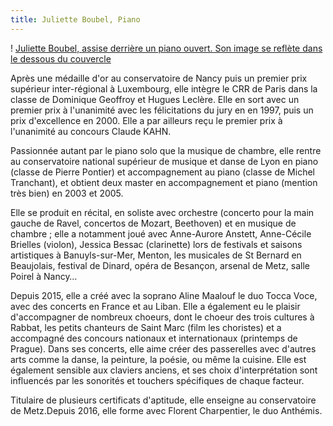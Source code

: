 ```yaml
---
title: Juliette Boubel, Piano
---
```

! [Juliette Boubel, assise derrière un piano ouvert. Son image se reflète dans le dessous du couvercle](https://github.com/siBearNetic/test-website-repo-3796/blob/main/images/jboubel1%20-%20copie.jpg)

Après une médaille d'or au conservatoire de Nancy puis un premier prix supérieur inter-régional à Luxembourg, elle intègre le CRR de Paris dans la classe de Dominique Geoffroy et Hugues Leclère. Elle en sort avec un premier prix à l'unanimité avec les félicitations du jury en en 1997, puis un prix d'excellence en 2000. Elle a par ailleurs reçu le premier prix à l'unanimité au concours Claude KAHN. 

 

Passionnée autant par le piano solo que la musique de chambre, elle rentre au conservatoire national supérieur de musique et danse de Lyon en piano (classe de Pierre Pontier) et accompagnement au piano (classe de Michel Tranchant), et obtient deux master en accompagnement et piano (mention très bien) en 2003 et 2005.

 
Elle se produit en récital, en soliste avec orchestre (concerto pour la main gauche de Ravel, concertos de Mozart, Beethoven) et en musique de chambre ; elle a notamment joué avec Anne-Aurore Anstett, Anne-Cécile Brielles (violon), Jessica Bessac (clarinette) lors de festivals et saisons artistiques à Banuyls-sur-Mer, Menton, les musicales de St Bernard en Beaujolais, festival de Dinard, opéra de Besançon, arsenal de Metz, salle Poirel à Nancy… 

 

Depuis 2015, elle a créé avec la soprano Aline Maalouf le duo Tocca Voce, avec des concerts en France et au Liban. Elle a également eu le plaisir d'accompagner de nombreux choeurs, dont le choeur des trois cultures à Rabbat, les petits chanteurs de Saint Marc (film les choristes) et a accompagné des concours nationaux et internationaux (printemps de Prague). Dans ses concerts, elle aime créer des passerelles avec d'autres arts comme la danse, la peinture, la poésie, ou même la cuisine. Elle est également sensible aux claviers anciens, et ses choix d'interprétation sont influencés par les sonorités et touchers spécifiques de chaque facteur.

 

Titulaire de plusieurs certificats d'aptitude, elle enseigne au conservatoire de Metz.Depuis 2016, elle forme avec Florent Charpentier, le duo Anthémis.